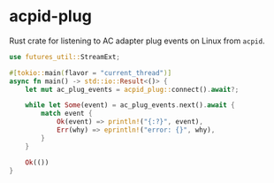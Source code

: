 # acpid-plug

Rust crate for listening to AC adapter plug events on Linux from `acpid`.

```rs
use futures_util::StreamExt;

#[tokio::main(flavor = "current_thread")]
async fn main() -> std::io::Result<()> {
    let mut ac_plug_events = acpid_plug::connect().await?;

    while let Some(event) = ac_plug_events.next().await {
        match event {
            Ok(event) => println!("{:?}", event),
            Err(why) => eprintln!("error: {}", why),
        }
    }

    Ok(())
}
```